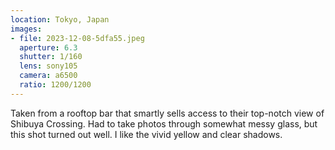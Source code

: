 ```yaml
---
location: Tokyo, Japan
images:
- file: 2023-12-08-5dfa55.jpeg
  aperture: 6.3
  shutter: 1/160
  lens: sony105
  camera: a6500
  ratio: 1200/1200
---
```


Taken from a rooftop bar that smartly sells access to their top-notch view of Shibuya Crossing. Had to take photos through somewhat messy glass, but this shot turned out well. I like the vivid yellow and clear shadows.
